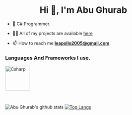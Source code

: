 <h1 align="center">Hi 👋, I'm Abu Ghurab</h1>


- 🌱 C# Programmer.

- 👨‍💻 All of my projects are available [here](https://github.com/abughurab16)

<!-- - 📝 I regularly write articles on [here](https://leapollo.hashnode.dev/) about things i'm working on or learning. -->

- 📫 How to reach me **leapollo2005@gmail.com**





<h3 align="left">Languages And Frameworks I use.</h3>
<p>
 <a href="#"><img src="https://profilinator.rishav.dev/skills-assets/csharp-original.svg" width="80" height="80" alt="Csharp"/></a>
</p>




<br>


![Abu Ghurab's github stats](https://github-readme-stats.vercel.app/api?username=abughurab16&theme=tokyonight&show_icons=true&layout=demo)
[![Top Langs](https://github-readme-stats.vercel.app/api/top-langs/?username=abughurab16&hide=Vimscript,&exclude_repo=NConfig,SimpleMailSender,MLH_challenge,Website,XMoconfig&theme=tokyonight)](https://github.com/abughurab16/github-readme-stats)



